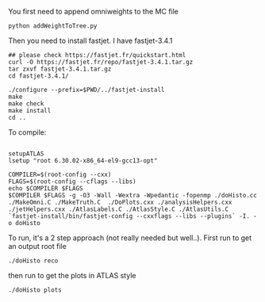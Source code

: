 
You first need to append omniweights to the MC file

```
python addWeightToTree.py
```

Then you need to install fastjet. I have fastjet-3.4.1 

```
## please check https://fastjet.fr/quickstart.html
curl -O https://fastjet.fr/repo/fastjet-3.4.1.tar.gz
tar zxvf fastjet-3.4.1.tar.gz
cd fastjet-3.4.1/

./configure --prefix=$PWD/../fastjet-install
make
make check
make install
cd ..
```

To compile: 
```

setupATLAS 
lsetup "root 6.30.02-x86_64-el9-gcc13-opt" 

COMPILER=$(root-config --cxx)
FLAGS=$(root-config --cflags --libs)
echo $COMPILER $FLAGS
$COMPILER $FLAGS -g -O3 -Wall -Wextra -Wpedantic -fopenmp ./doHisto.cc ./MakeOmni.C ./MakeTruth.C  ./DoPlots.cxx ./analysisHelpers.cxx ./jetHelpers.cxx ./AtlasLabels.C ./AtlasStyle.C ./AtlasUtils.C `fastjet-install/bin/fastjet-config --cxxflags --libs --plugins` -I. -o doHisto
```

To run, it's a 2 step approach (not really needed but well..). First run to get an output root file 
```
./doHisto reco 
```

then run to get the plots in ATLAS style 
```
./doHisto plots
```
